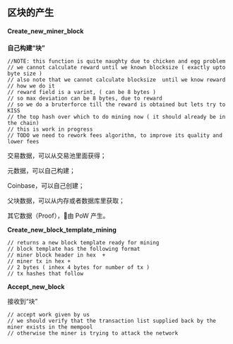 ## 区块的产生

#### Create\_new\_miner\_block

**自己构建“块”**

```
//NOTE: this function is quite naughty due to chicken and egg problem
// we cannot calculate reward until we known blocksize ( exactly upto byte size )
// also note that we cannot calculate blocksize  until we know reward
// how we do it
// reward field is a varint, ( can be 8 bytes )
// so max deviation can be 8 bytes, due to reward
// so we do a bruterforce till the reward is obtained but lets try to KISS
// the top hash over which to do mining now ( it should already be in the chain)
// this is work in progress
// TODO we need to rework fees algorithm, to improve its quality and lower fees
```

交易数据，可以从交易池里面获得；

元数据，可以自己构建；

Coinbase，可以自己创建；

父块数据，可以从内存或者数据库里获取；

其它数据（Proof），由 PoW 产生。

**Create\_new\_block\_template\_mining**

```
// returns a new block template ready for mining
// block template has the following format
// miner block header in hex  +
// miner tx in hex +
// 2 bytes ( inhex 4 bytes for number of tx )
// tx hashes that follow
```

**Accept\_new\_block**

接收到“块”

```
// accept work given by us
// we should verify that the transaction list supplied back by the miner exists in the mempool
// otherwise the miner is trying to attack the network
```



